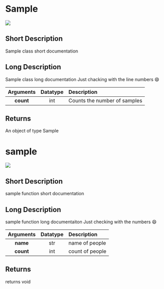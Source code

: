
 # Sample

[![](https://img.shields.io/badge/View%20source%20on%20GitHub-black?style=for-the-badge&logo=github)](https://github.com/ariG23498/Aritra-Documentation/blob/master/Folder/demo.py#L1-L25)

## Short Description
Sample class short documentation

## Long Description
Sample class long documentation
Just chacking with the line numbers :smile:

| **Arguments** | **Datatype** | **Description** |
|:--:|:--:|:--|
|**count**|int|Counts the number of samples|


## Returns
An object of type Sample
 # sample

[![](https://img.shields.io/badge/View%20source%20on%20GitHub-black?style=for-the-badge&logo=github)](https://github.com/ariG23498/Aritra-Documentation/blob/master/Folder/demo.py#L14-L25)

## Short Description
sample function short documentation

## Long Description
sample function long documentaiton
Just checking with the numbers :smile:

| **Arguments** | **Datatype** | **Description** |
|:--:|:--:|:--|
|**name**|str|name of people|
|**count**|int|count of people|


## Returns
returns void